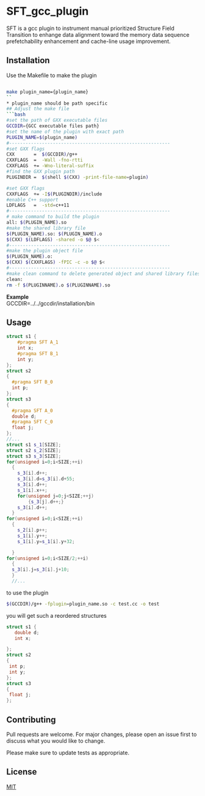 # SFT_gcc_plugin

SFT is a gcc plugin to instrument manual prioritized Structure Field Transition to enhange data alignment toward the memory data sequence prefetchability enhancement and cache-line usage improvement.

## Installation

Use the Makefile to make the plugin

```bash

make plugin_name={plugin_name}
``
* plugin_name should be path specific
## Adjust the make file
```bash
#set the path of GXX executable files
GCCDIR={GCC executable files path}
#set the name of the plugin with exact path
PLUGIN_NAME=$(plugin_name)
#-----------------------------------------------------------
#set GXX flags
CXX       =  $(GCCDIR)/g++
CXXFLAGS  =  -Wall -fno-rtti
CXXFLAGS  += -Wno-literal-suffix
#find the GXX plugin path
PLUGINDIR =  $(shell $(CXX) -print-file-name=plugin)

#set GXX flags
CXXFLAGS  += -I$(PLUGINDIR)/include
#enable C++ support
LDFLAGS   =  -std=c++11
#-----------------------------------------------------------
# make command to build the plugin
all: $(PLUGIN_NAME).so
#make the shared library file
$(PLUGIN_NAME).so: $(PLUGIN_NAME).o
$(CXX) $(LDFLAGS) -shared -o $@ $<
#-----------------------------------------------------------
#make the plugin object file
$(PLUGIN_NAME).o:
$(CXX) $(CXXFLAGS) -fPIC -c -o $@ $<
#-----------------------------------------------------------
#make clean command to delete generated object and shared library files
clean:
rm -f $(PLUGINNAME).o $(PLUGINNAME).so

```
**Example**  
GCCDIR=../../gccdir/installation/bin

## Usage

```C++
struct s1 {
    #pragma SFT A_1
    int x;
    #pragma SFT B_1
    int y;
};
struct s2
{
  #pragma SFT B_0
  int p;
};
struct s3
{
  #pragma SFT A_0
  double d;
  #pragma SFT C_0
  float j;
};
//...
struct s1 s_1[SIZE];
struct s2 s_2[SIZE];
struct s3 s_3[SIZE];
for(unsigned i=0;i<SIZE;++i)
  {
    s_3[i].d++;
    s_3[i].d=s_3[i].d+55;
    s_3[i].d++;
    s_1[i].x++;
    for(unsigned j=0;j<SIZE;++j)
        {s_3[j].d++;}
    s_3[i].d++;
  }
for(unsigned i=0;i<SIZE;++i)
  {
    s_2[i].p++;
    s_1[i].y++;
    s_1[i].y=s_1[i].y+32;

  }
for(unsigned i=0;i<SIZE/2;++i)
  {
  s_3[i].j=s_3[i].j+10;
  }
  //...
```
to use the plugin
```bash
$(GCCDIR)/g++ -fplugin=plugin_name.so -c test.cc -o test
```
you will get such a reordered structures
```C++
struct s1 {
   double d;
   int x;

};
struct s2
{
 int p;
 int y;
};
struct s3
{
 float j;
};
```
## Contributing
Pull requests are welcome. For major changes, please open an issue first to discuss what you would like to change.

Please make sure to update tests as appropriate.

## License
[MIT](https://choosealicense.com/licenses/mit/)
